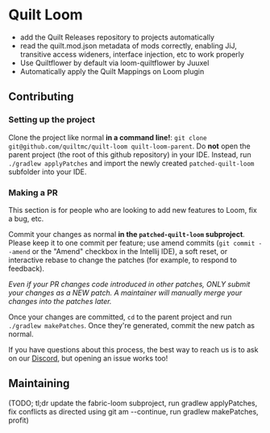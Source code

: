 # Quilt Loom
- add the Quilt Releases repository to projects automatically
- read the quilt.mod.json metadata of mods correctly, enabling JiJ, transitive access wideners, interface injection, etc to work properly
- Use Quiltflower by default via loom-quiltflower by Juuxel
- Automatically apply the Quilt Mappings on Loom plugin

## Contributing
### Setting up the project
Clone the project like normal **in a command line!**: `git clone git@github.com/quiltmc/quilt-loom quilt-loom-parent`.
Do **not** open the parent project (the root of this github repository) in your IDE. Instead,
run `./gradlew applyPatches` and import the newly created `patched-quilt-loom` subfolder into your IDE.

### Making a PR
This section is for people who are looking to add new features to Loom, fix a bug, etc. 

Commit your changes as normal **in the `patched-quilt-loom` subproject**. Please keep it to one commit per feature; use amend commits
(`git commit --amend` or the "Amend" checkbox in the Intellij IDE), a soft reset, or interactive rebase to change the patches (for example, to respond to feedback).

*Even if your PR changes code introduced in other patches, ONLY submit your changes as a NEW patch. A maintainer will manually merge your changes into the patches later.*

Once your changes are committed, `cd` to the parent project and run `./gradlew makePatches`. Once they're generated, commit the new patch as normal.

If you have questions about this process, the best way to reach us is to ask on our [Discord](https://discord.quiltmc.org/), but opening an issue works too!

## Maintaining
(TODO; tl;dr update the fabric-loom subproject, run gradlew applyPatches, fix conflicts as directed using git am --continue, run gradlew makePatches, profit)
